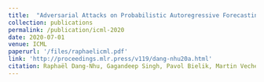 ```yaml
---
title:  "Adversarial Attacks on Probabilistic Autoregressive Forecasting Models"
collection: publications
permalink: /publication/icml-2020
date: 2020-07-01
venue: ICML
paperurl: '/files/raphaelicml.pdf'
link: 'http://proceedings.mlr.press/v119/dang-nhu20a.html'
citation: Raphaël Dang-Nhu, Gagandeep Singh, Pavol Bielik, Martin Vechev, ICML 2020.
---
```


